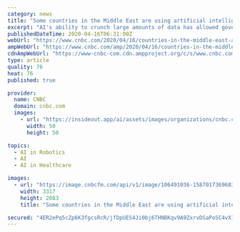 ```yaml
---
category: news
title: "Some countries in the Middle East are using artificial intelligence to fight the coronavirus pandemic"
excerpt: "AI's ability to crunch large amounts of data has allowed governments worldwide to collect information to try and stop the pandemic."
publishedDateTime: 2020-04-16T06:31:00Z
webUrl: "https://www.cnbc.com/2020/04/16/countries-in-the-middle-east-are-using-ai-to-fight-coronavirus.html"
ampWebUrl: "https://www.cnbc.com/amp/2020/04/16/countries-in-the-middle-east-are-using-ai-to-fight-coronavirus.html"
cdnAmpWebUrl: "https://www-cnbc-com.cdn.ampproject.org/c/s/www.cnbc.com/amp/2020/04/16/countries-in-the-middle-east-are-using-ai-to-fight-coronavirus.html"
type: article
quality: 76
heat: 76
published: true

provider:
  name: CNBC
  domain: cnbc.com
  images:
    - url: "https://insideout.app/ai/assets/images/organizations/cnbc.com-50x50.jpg"
      width: 50
      height: 50

topics:
  - AI in Robotics
  - AI
  - AI in Healthcare

images:
  - url: "https://image.cnbcfm.com/api/v1/image/106491036-1587017369683gettyimages-1209811046.jpeg?v=1587017408"
    width: 3317
    height: 2083
    title: "Some countries in the Middle East are using artificial intelligence to fight the coronavirus pandemic"

secured: "4ER2ePq5cZp6K3fgcsRcR/jfDpUES4Ji0bj6THNBKqv9A9ZxrvDSaPoSC4vXIsKNDwveedDluZeoaSWErerJB4EBLUzi2Vj5qIUBUi5qAG/6GeEDmaP5D8+sRBg13Dw+3Sn6pUp4bmmxuO0//quvv9IhtP25v1DZv2r7px9CedYoNfQRYr3HRkS13Ksy7XssTEBdDBedylZuIEeOYrt10Yyy4Bx2ZEOtkbUQ4cGDr4Ys2JzQ3muepkN3HiqNi4b5fYlMe7jH9hLzug8/mjxpOOhqiqkOIUs5zi9UajuGAale3/Q3/VicfyO80H57O+JYxuGY3MERUHoD6TBp++XquGTGtaN83iKJ0G+cDia0/aYP1P9/YVaTWJqoRGFEqpRAfoeci7e3fsUROvvn7KElt/HT8AUw1SUUapX+tnzfFFXsssbRJrWuIzpLT16YHVqcVVXvGRZaXz9SZIw04byl1YaMst10F6gwU1kpHEs1MOs=;3pRp6oeOrMbkriTf9LhssA=="
---
```


